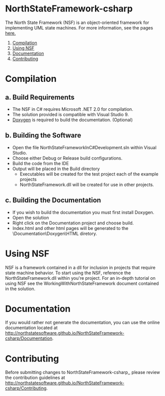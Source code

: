 NorthStateFramework-csharp
==========================

The North State Framework (NSF) is an object-oriented framework for implementing UML state machines.  For more information, see the pages <a href="http://northstatesoftware.github.io/NorthStateFramework-csharp/index.html">here.</a>


1. [Compilation](#compilation)
2. [Using NSF](#using-nsf)
3. [Documentation](#documentation)
4. [Contributing](#contributing) 

Compilation
===========

a. Build Requirements
---------------------
* The NSF in C# requires Microsoft .NET 2.0 for compilation.  
* The solution provided is compatible with Visual Studio 9.
* <a href="http://www.doxygen.org/">Doxygen</a> is required to build the documentation. (Optional)

b. Building the Software
------------------------
* Open the file NorthStateFrameworkInC#Development.sln within Visual Studio.
* Choose either Debug or Release build configurations.
* Build the code from the IDE
* Output will be placed in the Build directory
	* Executables will be created for the test project each of the example projects
	* NorthStateFramework.dll will be created for use in other projects.

c. Building the Documentation
-----------------------------
* If you wish to build the documentation you must first install Doxygen.
* Open the solution
* Right click on the Documentation project and choose build.
* Index.html and other html pages will be generated to the \Documentation\Doxygen\HTML diretory.

Using NSF
=========
NSF is a framework contained in a dll for inclusion in projects that require state machine behavior.  To start using the NSF, reference the NorthStateFramework.dll within you're project.  For an in-depth tutorial on using NSF see the WorkingWithNorthStateFramework document contained in the solution.

Documentation
=============
If you would rather not generate the documentation, you can use the online documentation located at http://northstatesoftware.github.io/NorthStateFramework-csharp/Documentation.

Contributing
============
Before submitting changes to NorthStateFramework-csharp,, please review the contribution guidelines at http://northstatesoftware.github.io/NorthStateFramework-csharp/Contributing.
